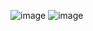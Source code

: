 
![image]('https://iraqprogrammer.files.wordpress.com/2020/05/dream_sky_treation-50.jpg')
![image]('https://iraqprogrammer.files.wordpress.com/2020/05/dream_sky.jpg')

